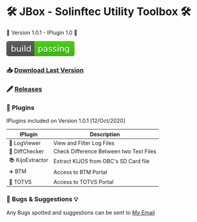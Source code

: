 # 🛠️ JBox - Solinftec Utility Toolbox 🛠️
🚧 Version 1.0.1 - IPlugin 1.0 🚧

  [![Build Status](https://github.com/JnrGuerreiro/JBox/blob/main/docs/passing.svg?branch=master)]() 
  
### 📥 [Download Last Version](https://github.com/JnrGuerreiro/JBox/releases/download/v1.0.1/JBox-Installer.12-10-2020.rar)

### 🖋️ [Releases](https://github.com/JnrGuerreiro/JBox/releases)

### 🧰 Plugins
IPlugins included on Version 1.0.1 [12/Oct/2020]

| IPlugin | Description|
| ------ | ------ |
| 🔎 LogViewer|  View and Filter Log Files |
| 📑 DiffChecker| Check Difference Between two Text Files |
| 📚 KijoExtractor | Extract KIJOS from OBC's SD Card file |
| ✈️ BTM | Access to BTM Portal |
| 💸 TOTVS| Access to TOTVS Portal |

### 🚨 Bugs & Suggestions 💡
Any Bugs spotted and suggestions can be sent to [My Email](mailto:claudemir.guerreiro@solinftec.com?cc=jnrguerreiro@live.com&subject=JBox%20V1.0.1%20Suggestions)



